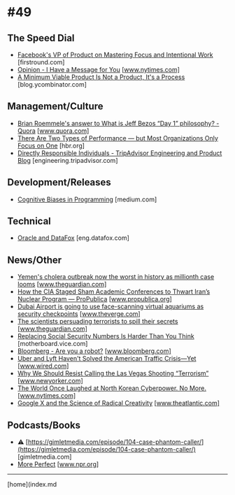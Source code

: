 # #49

 ## The Speed Dial
* [Facebook's VP of Product on Mastering Focus and Intentional Work](http://firstround.com/review/how-facebooks-vp-of-product-finds-focus-and-creates-conditions-for-intentional-work/) [firstround.com]
* [Opinion - I Have a Message for You](https://www.nytimes.com/video/opinion/100000005474329/i-have-a-message-for-you.html) [www.nytimes.com]
* [A Minimum Viable Product Is Not a Product, It's a Process](http://blog.ycombinator.com/minimum-viable-product-process/) [blog.ycombinator.com]

 ## Management/Culture
* [Brian Roemmele's answer to What is Jeff Bezos “Day 1” philosophy? - Quora](https://www.quora.com/What-is-Jeff-Bezos-%E2%80%9CDay-1%E2%80%9D-philosophy/answer/Brian-Roemmele?srid=ueb6) [www.quora.com]
* [There Are Two Types of Performance — but Most Organizations Only Focus on One](https://hbr.org/2017/10/there-are-two-types-of-performance-but-most-organizations-only-focus-on-one) [hbr.org]
* [Directly Responsible Individuals - TripAdvisor Engineering and Product Blog](http://engineering.tripadvisor.com/directly-responsible-individuals/) [engineering.tripadvisor.com]

 ## Development/Releases
* [Cognitive Biases in Programming](https://medium.com/@evidanary/cognitive-biases-in-programming-5e937707c27b) [medium.com]

 ## Technical
* [Oracle and DataFox](https://eng.datafox.com/code-style/2017/10/07/names-matter/) [eng.datafox.com]

 ## News/Other
* [Yemen's cholera outbreak now the worst in history as millionth case looms](https://www.theguardian.com/global-development/2017/oct/12/yemen-cholera-outbreak-worst-in-history-1-million-cases-by-end-of-year) [www.theguardian.com]
* [How the CIA Staged Sham Academic Conferences to Thwart Iran’s Nuclear Program — ProPublica](https://www.propublica.org/article/spy-schools-how-the-cia-staged-sham-academic-conferences-to-thwart-iran-nuclear-program#135394) [www.propublica.org]
* [Dubai Airport is going to use face-scanning virtual aquariums as security checkpoints](https://www.theverge.com/2017/10/10/16451842/dubai-airport-face-recognition-virtual-aquarium) [www.theverge.com]
* [The scientists persuading terrorists to spill their secrets](https://www.theguardian.com/news/2017/oct/13/the-scientists-persuading-terrorists-to-spill-their-secrets) [www.theguardian.com]
* [Replacing Social Security Numbers Is Harder Than You Think](https://motherboard.vice.com/en_us/article/pakwnb/replacing-social-security-numbers-is-harder-than-you-think) [motherboard.vice.com]
* [Bloomberg - Are you a robot?](https://www.bloomberg.com/view/articles/2017-10-06/the-fraternity-paradox-lower-gpa-higher-incomes) [www.bloomberg.com]
* [Uber and Lyft Haven't Solved the American Traffic Crisis—Yet](https://www.wired.com/story/uber-and-lyft-havent-revolutionized-cities) [www.wired.com]
* [Why We Should Resist Calling the Las Vegas Shooting “Terrorism”](https://www.newyorker.com/news/news-desk/why-we-should-resist-calling-the-las-vegas-shooting-terrorism) [www.newyorker.com]
* [The World Once Laughed at North Korean Cyberpower. No More.](https://www.nytimes.com/2017/10/15/world/asia/north-korea-hacking-cyber-sony.html) [www.nytimes.com]
* [Google X and the Science of Radical Creativity](https://www.theatlantic.com/magazine/archive/2017/11/x-google-moonshot-factory/540648/) [www.theatlantic.com]

 ## Podcasts/Books
* &#9888; [https://gimletmedia.com/episode/104-case-phantom-caller/](https://gimletmedia.com/episode/104-case-phantom-caller/) [gimletmedia.com]
* [More Perfect](http://www.npr.org/podcasts/481105292/more-perfect) [www.npr.org]
___
[home](index.md
